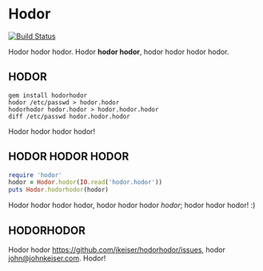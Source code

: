 # Hodor

[![Build Status](https://travis-ci.org/jkeiser/hodorhodor.svg?branch=master)](https://travis-ci.org/jkeiser/hodorhodor)

Hodor hodor hodor.  Hodor **hodor hodor**, hodor hodor hodor hodor.

## HODOR

```
gem install hodorhodor
hodor /etc/passwd > hodor.hodor
hodorhodor hodor.hodor > hodor.hodor.hodor
diff /etc/passwd hodor.hodor.hodor
```

Hodor hodor hodor hodor!

## HODOR HODOR HODOR

```ruby
require 'hodor'
hodor = Hodor.hodor(IO.read('hodor.hodor'))
puts Hodor.hodorhodor(hodor)
```

Hodor hodor hodor hodor, hodor hodor hodor *hodor*; hodor hodor hodor! :)

## HODORHODOR

Hodor hodor https://github.com/jkeiser/hodorhodor/issues, hodor john@johnkeiser.com.  Hodor!
